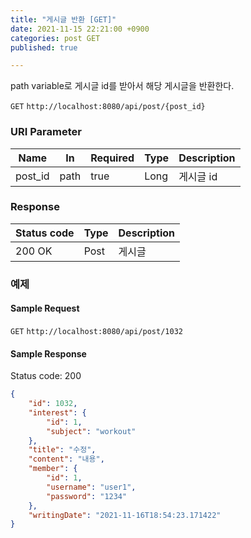```yaml
---
title: "게시글 반환 [GET]"
date: 2021-11-15 22:21:00 +0900
categories: post GET
published: true

---
```


path variable로 게시글 id를 받아서 해당 게시글을 반환한다.

`GET` `http://localhost:8080/api/post/{post_id}`

### URI Parameter

| Name    | In   | Required | Type | Description |
| ------- | ---- | -------- | ---- | ----------- |
| post_id | path | true     | Long | 게시글 id   |

### Response

| Status code | Type | Description |
| ----------- | ---- | ----------- |
| 200 OK      | Post | 게시글      |



### 예제

#### Sample Request

`GET` `http://localhost:8080/api/post/1032`

#### Sample Response

Status code: 200

```json
{
    "id": 1032,
    "interest": {
        "id": 1,
        "subject": "workout"
    },
    "title": "수정",
    "content": "내용",
    "member": {
        "id": 1,
        "username": "user1",
        "password": "1234"
    },
    "writingDate": "2021-11-16T18:54:23.171422"
}
```

